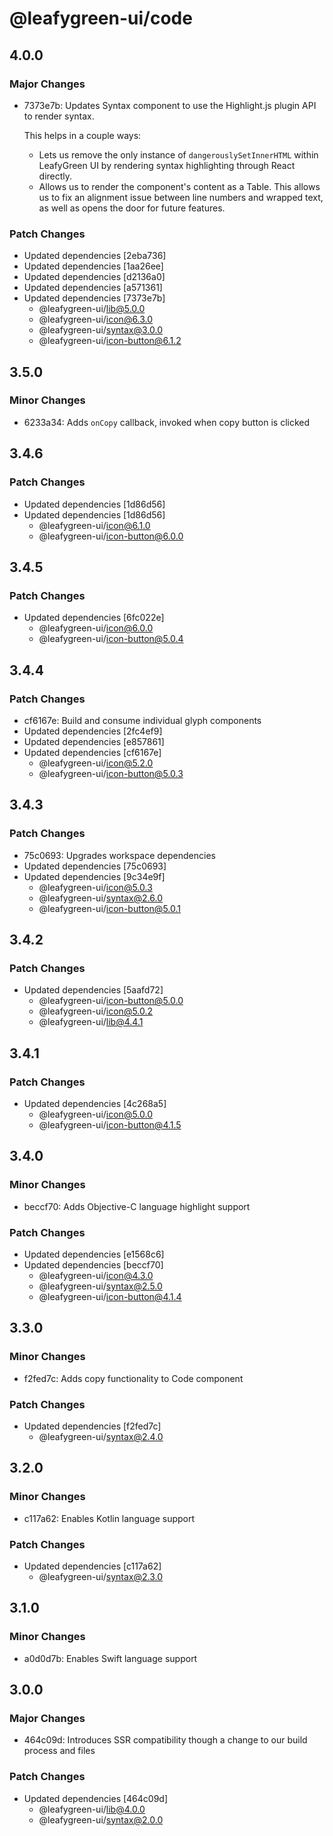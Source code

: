 # @leafygreen-ui/code

## 4.0.0

### Major Changes

- 7373e7b: Updates Syntax component to use the Highlight.js plugin API to render syntax.

  This helps in a couple ways:

  - Lets us remove the only instance of `dangerouslySetInnerHTML` within LeafyGreen UI by rendering syntax highlighting through React directly.
  - Allows us to render the component's content as a Table. This allows us to fix an alignment issue between line numbers and wrapped text, as well as opens the door for future features.

### Patch Changes

- Updated dependencies [2eba736]
- Updated dependencies [1aa26ee]
- Updated dependencies [d2136a0]
- Updated dependencies [a571361]
- Updated dependencies [7373e7b]
  - @leafygreen-ui/lib@5.0.0
  - @leafygreen-ui/icon@6.3.0
  - @leafygreen-ui/syntax@3.0.0
  - @leafygreen-ui/icon-button@6.1.2

## 3.5.0

### Minor Changes

- 6233a34: Adds `onCopy` callback, invoked when copy button is clicked

## 3.4.6

### Patch Changes

- Updated dependencies [1d86d56]
- Updated dependencies [1d86d56]
  - @leafygreen-ui/icon@6.1.0
  - @leafygreen-ui/icon-button@6.0.0

## 3.4.5

### Patch Changes

- Updated dependencies [6fc022e]
  - @leafygreen-ui/icon@6.0.0
  - @leafygreen-ui/icon-button@5.0.4

## 3.4.4

### Patch Changes

- cf6167e: Build and consume individual glyph components
- Updated dependencies [2fc4ef9]
- Updated dependencies [e857861]
- Updated dependencies [cf6167e]
  - @leafygreen-ui/icon@5.2.0
  - @leafygreen-ui/icon-button@5.0.3

## 3.4.3

### Patch Changes

- 75c0693: Upgrades workspace dependencies
- Updated dependencies [75c0693]
- Updated dependencies [9c34e9f]
  - @leafygreen-ui/icon@5.0.3
  - @leafygreen-ui/syntax@2.6.0
  - @leafygreen-ui/icon-button@5.0.1

## 3.4.2

### Patch Changes

- Updated dependencies [5aafd72]
  - @leafygreen-ui/icon-button@5.0.0
  - @leafygreen-ui/icon@5.0.2
  - @leafygreen-ui/lib@4.4.1

## 3.4.1

### Patch Changes

- Updated dependencies [4c268a5]
  - @leafygreen-ui/icon@5.0.0
  - @leafygreen-ui/icon-button@4.1.5

## 3.4.0

### Minor Changes

- beccf70: Adds Objective-C language highlight support

### Patch Changes

- Updated dependencies [e1568c6]
- Updated dependencies [beccf70]
  - @leafygreen-ui/icon@4.3.0
  - @leafygreen-ui/syntax@2.5.0
  - @leafygreen-ui/icon-button@4.1.4

## 3.3.0

### Minor Changes

- f2fed7c: Adds copy functionality to Code component

### Patch Changes

- Updated dependencies [f2fed7c]
  - @leafygreen-ui/syntax@2.4.0

## 3.2.0

### Minor Changes

- c117a62: Enables Kotlin language support

### Patch Changes

- Updated dependencies [c117a62]
  - @leafygreen-ui/syntax@2.3.0

## 3.1.0

### Minor Changes

- a0d0d7b: Enables Swift language support

## 3.0.0

### Major Changes

- 464c09d: Introduces SSR compatibility though a change to our build process and files

### Patch Changes

- Updated dependencies [464c09d]
  - @leafygreen-ui/lib@4.0.0
  - @leafygreen-ui/syntax@2.0.0
